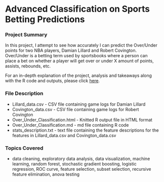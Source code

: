 # Advanced Classification on Sports Betting Predictions

### Project Summary 

In this project, I attempt to see how accurately I can predict the Over/Under points for two NBA players, Damian Lillard and Robert Covington. Over/Under is a betting term used by sportsbooks where a person can place a bet on whether a player will get over or under X amount of points, assists, rebounds, etc. 

For an in-depth explanation of the project, analysis and takeaways along with the R code and outputs, 
please click [here](https://htmlpreview.github.io/?https://raw.githubusercontent.com/matthew-macwan/Over_Under_Classification_in_R/main/Over_Under_Classification.html?token=AVKWQJ2ZBFTTH3VHTFLMAR3BZ5QQA).

### File Description 

- Lillard_data.csv - CSV file containing game logs for Damian Lillard 
- Covington_data.csv - CSV file containing game logs for Robert Covington 
- Over_Under_Classification.html - Knitted R output file in HTML format
- Over_Under_Classification.md - md file containing R code 
- stats_description.txt - text file containing the feature descriptions for the features in Lillard_data.csv and Covington_data.csv

### Topics Covered

- data cleaning, exploratory data analysis, data visualization, machine learning, random forest, stochastic gradient boosting, logistic regression, ROC curve, feature selection, subset selection, recursive feature elimination, anova testing
